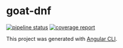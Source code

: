 # goat-dnf

[![pipeline status](https://gitlab.com/ParkerM/goatdnf/badges/master/pipeline.svg)](https://gitlab.com/ParkerM/goatdnf/commits/master)
[![coverage report](https://gitlab.com/ParkerM/goatdnf/badges/master/coverage.svg)](https://gitlab.com/ParkerM/goatdnf/commits/master)

This project was generated with [Angular CLI](https://github.com/angular/angular-cli).


